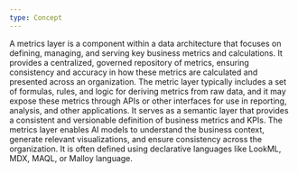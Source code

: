 ```yaml
---
type: Concept
---
```


A metrics layer is a component within a data architecture that focuses on defining, managing, and serving key business metrics and calculations. It provides a centralized, governed repository of metrics, ensuring consistency and accuracy in how these metrics are calculated and presented across an organization. The metric layer typically includes a set of formulas, rules, and logic for deriving metrics from raw data, and it may expose these metrics through APIs or other interfaces for use in reporting, analysis, and other applications. It serves as a semantic layer that provides a consistent and versionable definition of business metrics and KPIs. The metrics layer enables AI models to understand the business context, generate relevant visualizations, and ensure consistency across the organization. It is often defined using declarative languages like LookML, MDX, MAQL, or Malloy language.